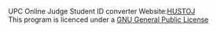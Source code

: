 UPC Online Judge Student ID converter 
Website:<a href="http://www.haoyuan.info/2017/01/02/hustoj%E6%8F%92%E4%BB%B6/" target="blank">HUSTOJ</a></br>
This program is licenced under a <a href="https://github.com/ryanlee2014/UPC-HUSTOJ-plugin/blob/master/LICENSE">GNU General Public License</a>
